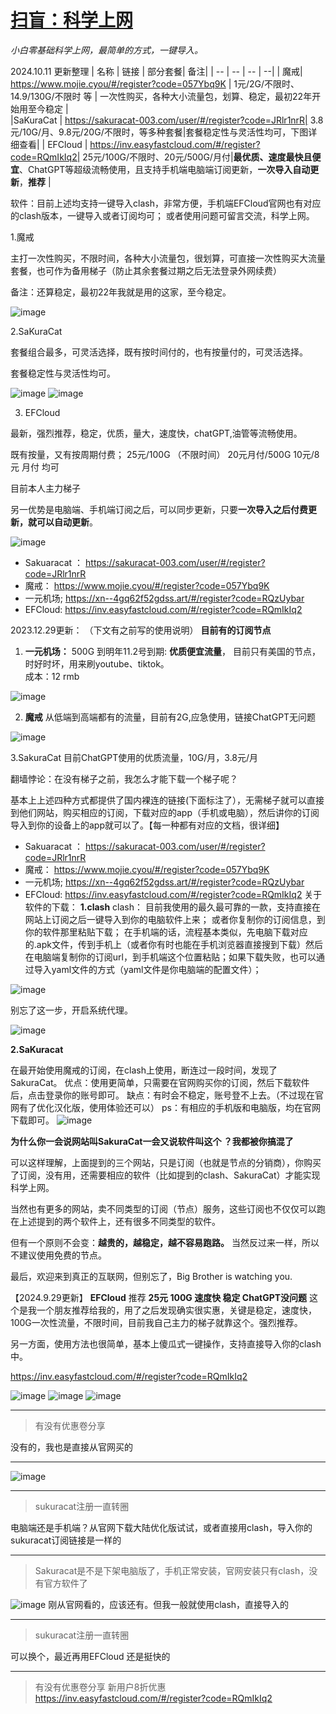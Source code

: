 # [扫盲：科学上网](https://github.com/QiYongchuan/MyGitBlog/issues/54)

_小白零基础科学上网，最简单的方式，一键导入。_

2024.10.11 更新整理
| 名称 | 链接 | 部分套餐| 备注|
| -- | -- | -- | --|
| 魔戒| https://www.mojie.cyou/#/register?code=057Ybq9K | 1元/2G/不限时、14.9/130G/不限时 等 | 一次性购买，各种大小流量包，划算、稳定，最初22年开始用至今稳定 |   
|SaKuraCat | https://sakuracat-003.com/user/#/register?code=JRlr1nrR| 3.8元/10G/月、9.8元/20G/不限时，等多种套餐|套餐稳定性与灵活性均可，下图详细查看|
| EFCloud | https://inv.easyfastcloud.com/#/register?code=RQmIkIq2| 25元/100G/不限时、20元/500G/月付|**最优质、速度最快且便宜**、ChatGPT等超级流畅使用，且支持手机端电脑端订阅更新，**一次导入自动更新**，**推荐** |  

软件：目前上述均支持一键导入clash，非常方便，手机端EFCloud官网也有对应的clash版本，一键导入或者订阅均可；
或者使用问题可留言交流，科学上网。


1.魔戒

主打一次性购买，不限时间，各种大小流量包，很划算，可直接一次性购买大流量套餐，也可作为备用梯子（防止其余套餐过期之后无法登录外网续费）

备注：还算稳定，最初22年我就是用的这家，至今稳定。   

![image](https://github.com/user-attachments/assets/212cd4de-0018-4e53-88ef-55d16b4e01e1)


2.SaKuraCat

套餐组合最多，可灵活选择，既有按时间付的，也有按量付的，可灵活选择。

套餐稳定性与灵活性均可。

![image](https://github.com/user-attachments/assets/8310c055-b18d-4b22-aeb1-d9922669d3b4)
![image](https://github.com/user-attachments/assets/7f45815e-4c63-466c-a610-e31b34e2cbd8)


3. EFCloud

最新，强烈推荐，稳定，优质，量大，速度快，chatGPT,油管等流畅使用。

既有按量，又有按周期付费；  25元/100G （不限时间）  20元月付/500G   10元/8元  月付 均可

目前本人主力梯子

另一优势是电脑端、手机端订阅之后，可以同步更新，只要**一次导入之后付费更新，就可以自动更新**。

![image](https://github.com/user-attachments/assets/c4fe6e00-e3bf-4819-bf7d-906e33b8a6f3)

*  Sakuaracat ： https://sakuracat-003.com/user/#/register?code=JRlr1nrR
* 魔戒： https://www.mojie.cyou/#/register?code=057Ybq9K
* 一元机场; https://xn--4gq62f52gdss.art/#/register?code=RQzUybar
* EFCloud: https://inv.easyfastcloud.com/#/register?code=RQmIkIq2




2023.12.29更新：
（下文有之前写的使用说明）
**目前有的订阅节点**

1. **一元机场：** 500G 到明年11.2号到期:
**优质便宜流量**，
目前只有美国的节点，时好时坏，用来刷youtube、tiktok。  
成本：12 rmb


![image](https://github.com/QiYongchuan/MyGitBlog/assets/105039020/707dac7a-acd3-4cb1-8925-6ef02364aa63)


2. **魔戒** 
从低端到高端都有的流量，目前有2G,应急使用，链接ChatGPT无问题

![image](https://github.com/QiYongchuan/MyGitBlog/assets/105039020/e3a533d5-a71f-4f2d-bae0-e9cb2a71e621)

3.SakuraCat
目前ChatGPT使用的优质流量，10G/月，3.8元/月

翻墙悖论：在没有梯子之前，我怎么才能下载一个梯子呢？

基本上上述四种方式都提供了国内裸连的链接(下面标注了），无需梯子就可以直接到他们网站，购买相应的订阅，下载对应的app（手机或电脑），然后讲你的订阅导入到你的设备上的app就可以了。【每一种都有对应的文档，很详细】

*  Sakuaracat ： https://sakuracat-003.com/user/#/register?code=JRlr1nrR
* 魔戒： https://www.mojie.cyou/#/register?code=057Ybq9K
* 一元机场; https://xn--4gq62f52gdss.art/#/register?code=RQzUybar
* EFCloud: https://inv.easyfastcloud.com/#/register?code=RQmIkIq2
关于软件的下载：
**1.clash**
clash： 目前我使用的最久最可靠的一款，支持直接在网站上订阅之后一键导入到你的电脑软件上来；
或者你复制你的订阅信息，到你的软件那里粘贴下载；
在手机端的话，流程基本类似，先电脑下载对应的.apk文件，传到手机上（或者你有时也能在手机浏览器直接搜到下载）然后在电脑端复制你的订阅url，到手机端这个位置粘贴；如果下载失败，也可以通过导入yaml文件的方式（yaml文件是你电脑端的配置文件）；



![image](https://github.com/QiYongchuan/MyGitBlog/assets/105039020/57eb1059-5343-46d9-8dc4-45fe25324bba)

别忘了这一步，开启系统代理。

![image](https://github.com/QiYongchuan/MyGitBlog/assets/105039020/d96cec66-81f4-45b5-bc23-c06abec29996)



**2.SaKuracat**

在最开始使用魔戒的订阅，在clash上使用，断连过一段时间，发现了SakuraCat。
优点：使用更简单，只需要在官网购买你的订阅，然后下载软件后，点击登录你的账号即可。
缺点：有时会不稳定，账号登不上去。（不过现在官网有了优化汉化版，使用体验还可以）
ps：有相应的手机版和电脑版，均在官网下载即可。
![image](https://github.com/QiYongchuan/MyGitBlog/assets/105039020/29318e75-de4d-4bfd-9aad-636d68d70596)



**为什么你一会说网站叫SakuraCat一会又说软件叫这个 ？我都被你搞混了**

可以这样理解，上面提到的三个网站，只是订阅（也就是节点的分销商），你购买了订阅，没有用，还需要相应的软件（比如提到的clash、SakuraCat）才能实现科学上网。

当然也有更多的网站，卖不同类型的订阅（节点）服务，这些订阅也不仅仅可以跑在上述提到的两个软件上，还有很多不同类型的软件。

但有一个原则不会变：**越贵的，越稳定，越不容易跑路。**
当然反过来一样，所以不建议使用免费的节点。

最后，欢迎来到真正的互联网，但别忘了，Big Brother is watching you.


【2024.9.29更新】
**EFCloud** 
推荐
**25元 100G  速度快 稳定 ChatGPT没问题**
这个是我一个朋友推荐给我的，用了之后发现确实很实惠，关键是稳定，速度快，100G一次性流量，不限时间，目前我自己主力的梯子就靠这个。强烈推荐。

另一方面，使用方法也很简单，基本上傻瓜式一键操作，支持直接导入你的clash中。

https://inv.easyfastcloud.com/#/register?code=RQmIkIq2

![image](https://github.com/user-attachments/assets/ab1ae21c-acc1-4074-8a74-128f8fd00b8d)
![image](https://github.com/user-attachments/assets/2624b61d-917f-4ed0-bc1d-24056fa4f62f)
![image](https://github.com/user-attachments/assets/ebc2debc-2c34-450b-8487-83ca3b6f4fd7)




---

> 有没有优惠卷分享

没有的，我也是直接从官网买的

---



![image](https://github.com/QiYongchuan/MyGitBlog/assets/105039020/4aeef963-f9b5-429f-bc2f-b9f78777cf0c)

---

> sukuracat注册一直转圈

电脑端还是手机端？从官网下载大陆优化版试试，或者直接用clash，导入你的sukuracat订阅链接是一样的

---

> Sakuracat是不是下架电脑版了，手机正常安装，官网安装只有clash，没有官方软件了

![image](https://github.com/user-attachments/assets/7a65b95f-1176-4830-a243-8e0bfa9a2a40)
刚从官网看的，应该还有。但我一般就使用clash，直接导入的

---

> sukuracat注册一直转圈

可以换个，最近再用EFCloud 还是挺快的

---

> 有没有优惠卷分享
新用户8折优惠
https://inv.easyfastcloud.com/#/register?code=RQmIkIq2